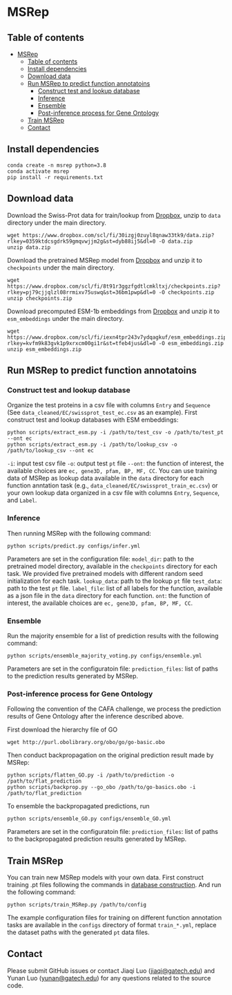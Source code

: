 # MSRep

## Table of contents
- [MSRep](#msrep)
  - [Table of contents](#table-of-contents)
  - [Install dependencies](#install-dependencies)
  - [Download data](#download-data)
  - [Run MSRep to predict function annotatoins](#run-msrep-to-predict-function-annotatoins)
    - [Construct test and lookup database](#construct-test-and-lookup-database)
    - [Inference](#inference)
    - [Ensemble](#ensemble)
    - [Post-inference process for Gene Ontology](#post-inference-process-for-gene-ontology)
  - [Train MSRep](#train-msrep)
  - [Contact](#contact)

## Install dependencies
```
conda create -n msrep python=3.8
conda activate msrep
pip install -r requirements.txt
```

## Download data
Download the Swiss-Prot data for train/lookup from [Dropbox](https://www.dropbox.com/scl/fi/30izgj0zuyl8qnaw33tk9/data.zip?rlkey=0359ktdcsgdrk59gmqvwjjm2g&st=dyb88ij5&dl=0), unzip to `data` directory under the main directory.
```
wget https://www.dropbox.com/scl/fi/30izgj0zuyl8qnaw33tk9/data.zip?rlkey=0359ktdcsgdrk59gmqvwjjm2g&st=dyb88ij5&dl=0 -O data.zip
unzip data.zip
```

Download the pretrained MSRep model from [Dropbox](https://www.dropbox.com/scl/fi/8t91r3ggzfgdtlcmkltxj/checkpoints.zip?rlkey=pj79cjjqlzl08rrmixv75uswq&st=36bm1pwp&dl=0) and unzip it to `checkpoints` under the main directory.
```
wget https://www.dropbox.com/scl/fi/8t91r3ggzfgdtlcmkltxj/checkpoints.zip?rlkey=pj79cjjqlzl08rrmixv75uswq&st=36bm1pwp&dl=0 -O checkpoints.zip
unzip checkpoints.zip
```

Download precomputed ESM-1b embeddings from [Dropbox](https://www.dropbox.com/scl/fi/iexn4tpr243v7ydqagkuf/esm_embeddings.zip?rlkey=kvfm9k83gvk1p9xrxcm00gi1r&st=tfeb4jus&dl=0) and unzip it to `esm_embeddings` under the main directory.
```
wget https://www.dropbox.com/scl/fi/iexn4tpr243v7ydqagkuf/esm_embeddings.zip?rlkey=kvfm9k83gvk1p9xrxcm00gi1r&st=tfeb4jus&dl=0 -O esm_embeddings.zip
unzip esm_embeddings.zip
```

## Run MSRep to predict function annotatoins
### Construct test and lookup database
Organize the test proteins in a csv file with columns `Entry` and `Sequence` (See `data_cleaned/EC/swissprot_test_ec.csv` as an example). First construct test and lookup databases with ESM embeddings:
```
python scripts/extract_esm.py -i /path/to/test_csv -o /path/to/test_pt --ont ec
python scripts/extract_esm.py -i /path/to/lookup_csv -o /path/to/lookup_csv --ont ec
```
`-i`: input test csv file
`-o`: output test `pt` file
`--ont`: the function of interest, the available choices are `ec, gene3D, pfam, BP, MF, CC`.
You can use training data of MSRep as lookup data available in the `data` directory for each function anntation task (e.g., `data_cleaned/EC/swissprot_train_ec.csv`) or your own lookup data organized in a csv file with columns `Entry`, `Sequence`, and `Label`.

### Inference
Then running MSRep with the following command:
```
python scripts/predict.py configs/infer.yml
```
Parameters are set in the configuration file:
`model_dir`: path to the pretrained model directory, available in the `checkpoints` directory for each task. We provided five pretrained models with different random seed initialization for each task.
`lookup_data`: path to the lookup `pt` file
`test_data`: path to the test `pt` file.
`label_file`: list of all labels for the function, available as a json file in the `data` directory for each function.
`ont`: the function of interest, the available choices are `ec, gene3D, pfam, BP, MF, CC`.

### Ensemble
Run the majority ensemble for a list of prediction results with the following command:
```
python scripts/ensemble_majority_voting.py configs/ensemble.yml
```
Parameters are set in the configuratoin file:
`prediction_files`: list of paths to the prediction results generated by MSRep.

### Post-inference process for Gene Ontology
Following the convention of the CAFA challenge, we process the prediction results of Gene Ontology after the inference described above.

First download the hierarchy file of GO
```
wget http://purl.obolibrary.org/obo/go/go-basic.obo
```
Then conduct backpropagation on the original prediction result made by MSRep:
```
python scripts/flatten_GO.py -i /path/to/prediction -o /path/to/flat_prediction
python scripts/backprop.py --go_obo /path/to/go-basics.obo -i /path/to/flat_prediction
```
To ensemble the backpropagated predictions, run
```
python scripts/ensemble_GO.py configs/ensemble_GO.yml
```
Parameters are set in the configuratoin file:
`prediction_files`: list of paths to the backpropagated prediction results generated by MSRep.

## Train MSRep
You can train new MSRep models with your own data. First construct training .pt files following the commands in [database construction](#construct-test-and-lookup-database). And run the following command:
```
python scripts/train_MSRep.py /path/to/config
```
The example configuration files for training on different function annotation tasks are available in the `configs` directory of format `train_*.yml`, replace the dataset paths with the generated `pt` data files.

## Contact
Please submit GitHub issues or contact Jiaqi Luo (jiaqi@gatech.edu) and Yunan Luo (yunan@gatech.edu) for any questions related to the source code.